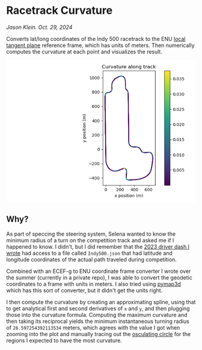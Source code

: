 # Racetrack Curvature

_Jason Klein. Oct. 29, 2024_

Converts lat/long coordinates of the Indy 500 racetrack to the ENU [local tangent plane](https://en.wikipedia.org/wiki/Local_tangent_plane_coordinates) reference frame, which has units of meters. Then numerically computes the curvature at each point and visualizes the result.

![result](result.png)

## Why?

As part of speccing the steering system, Selena wanted to know the minimum radius of a turn on the competition track and asked me if I happened to know. I didn't, but I did remember that the [2023 driver dash I wrote](https://github.com/cornellev/driverdash) had access to a file called `Indy500.json` that had latitude and longitude coordinates of the actual path traveled during competition.

Combined with an ECEF-g to ENU coordinate frame converter I wrote over the summer (currently in a private repo), I was able to convert the geodetic coordinates to a frame with units in meters. I also tried using [pymap3d](https://pypi.org/project/pymap3d/) which has this sort of converter, but it didn't get the units right.

I then compute the curvature by creating an approximating spline, using that to get analytical first and second derivatives of `x` and `y`, and then plugging those into the curvature formula. Computing the maximum curvature and then taking its reciprocal yields the minimum instantaneous turning radius of `26.597254392113534` meters, which agrees with the value I got when zooming into the plot and manually tracing out the [osculating circle](https://en.wikipedia.org/wiki/Osculating_circle) for the regions I expected to have the most curvature.
